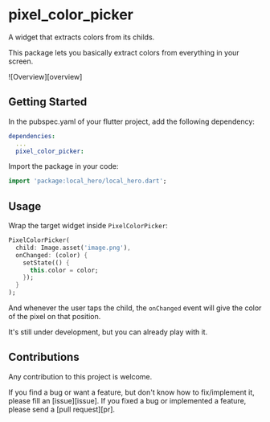 # pixel_color_picker

A widget that extracts colors from its childs.

This package lets you basically extract colors from everything in your screen.

![Overview][overview]

## Getting Started

In the pubspec.yaml of your flutter project, add the following dependency:

```yaml
dependencies:
  ...
  pixel_color_picker:
```

Import the package in your code:

```dart
import 'package:local_hero/local_hero.dart';
```

## Usage

Wrap the target widget inside `PixelColorPicker`:

```dart
PixelColorPicker(
  child: Image.asset('image.png'),
  onChanged: (color) {
    setState(() {
      this.color = color;
    });
  }
);
```

And whenever the user taps the child, the `onChanged` event will give the color of the pixel on that position.

It's still under development, but you can already play with it.

## Contributions

Any contribution to this project is welcome.

If you find a bug or want a feature, but don't know how to fix/implement it, please fill an [issue][issue].
If you fixed a bug or implemented a feature, please send a [pull request][pr].

<!--links-->
[pub_badge]: https://img.shields.io/pub/v/pixel_color_picker.svg
[pub]: https://pub.dartlang.org/packages/pixel_color_picker
[issues]: https://github.com/e200/pixel_color_picker/issues
[pull_requests]: https://github.com/e200/pixel_color_picker/pulls
[screeshot]: https://raw.githubusercontent.com/e200/pixel_color_picker/master/packages/screenshots/screenshot.gif
